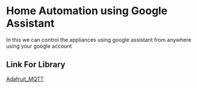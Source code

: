 # Home Automation using Google Assistant
In this we can control the appliances using google assistant from anywhere using your google account

## Link For Library
[Adafruit_MQTT](https://github.com/adafruit/Adafruit_MQTT_Library.git)